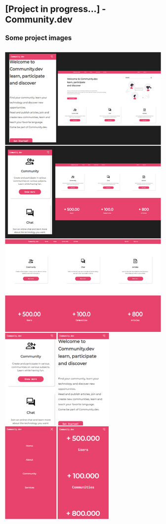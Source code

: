 <h1> [Project in progress...] - Community.dev </h1>

<h2> Some project images </h2>

<br>

<img src='./assets/imagesREADME/all-homepage.png' style='height: 300px'>
<img src='./assets/imagesREADME/cards-number-responsive.png' style='height: 300px'>
<img src='./assets/imagesREADME/cards-numbers.png' style='height: 300px'>

<div>
    <img src='./assets/imagesREADME/communities.png' style='height: 300px'>
    <img src='./assets/imagesREADME/home-responsive.png' style='height: 300px'>
    <img src='./assets/imagesREADME/menu-expanded.png' style='height: 300px'>
    <img src='./assets/imagesREADME/numbers-responsive.png' style='height: 300px'>
</div>